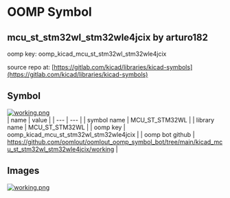 # OOMP Symbol  
## mcu_st_stm32wl_stm32wle4jcix  by arturo182  
  
oomp key: oomp_kicad_mcu_st_stm32wl_stm32wle4jcix  
  
source repo at: [https://gitlab.com/kicad/libraries/kicad-symbols](https://gitlab.com/kicad/libraries/kicad-symbols)  
## Symbol  
  
[![working.png](working_600.png)](working.png)  
| name | value | 
| --- | --- | 
| symbol name | MCU_ST_STM32WL | 
| library name | MCU_ST_STM32WL | 
| oomp key | oomp_kicad_mcu_st_stm32wl_stm32wle4jcix | 
| oomp bot github | https://github.com/oomlout/oomlout_oomp_symbol_bot/tree/main/kicad_mcu_st_stm32wl_stm32wle4jcix/working | 
## Images  
  
[![working.png](working_140.png)](working.png)  
